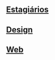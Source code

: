 ## [Estagiários](/sys-config/estagiarios/home)

## [Design](/sys-config/design/home)

## [Web](/sys-config/web/home)
